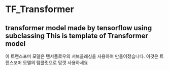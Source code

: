# TF_Transformer
transformer model made by tensorflow using subclassing
This is template of Transformer model
---
이 트랜스포머 모델은 텐서플로우의 서브클래싱을 사용하여 만들어졌습니다.
이것은 트랜스포머 모델의 템플릿으로 맘껏 사용하세요
